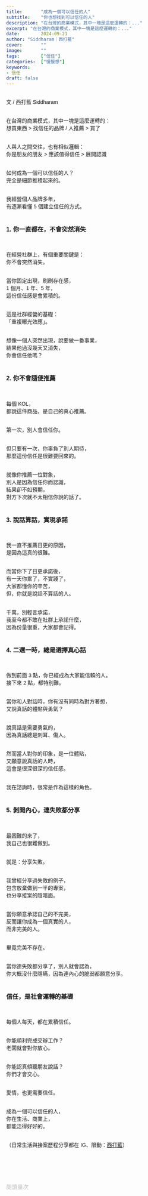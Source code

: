 ```yaml
---
title:       "成為一個可以信任的人"
subtitle:    "你也想找到可以信任的人"
description: "在台灣的商業模式，其中一塊是這麼運轉的：..."
excerpt: "在台灣的商業模式，其中一塊是這麼運轉的：..."
date:        2024-09-21
author: "Siddharam｜西打藍"
cover:       ""
image:       ""
tags:        ["信任"]
categories:  ["慢慢想"]
keywords:
- 信任
draft: false
---
```


<article style="font-family: 'Noto Sans TC', '微軟正黑體', sans-serif; font-weight: 300;">

<br>文 / 西打藍 Siddharam<br><br>

在台灣的商業模式，其中一塊是這麼運轉的：<br>
想買東西 > 找信任的品牌 / 人推薦 > 買了<br><br>

人與人之間交往，也有相似邏輯：<br>
你是朋友的朋友 > 應該值得信任 > 展開認識<br><br>

如何成為一個可以信任的人？<br>
完全是細節推積起來的。<br><br>

我經營個人品牌多年，<br>
有逐漸看懂 5 個建立信任的方式。<br><br>


<h3 class="article-h1-color">1. 你一直都在，不會突然消失</h3><br>

在經營社群上，有個重要關鍵是：<br>
你不會突然消失。<br><br>

當你固定出現，刷刷存在感，<br>
1 個月、1 年、5 年，<br>
這份信任感是會累積的。<br><br>

這是社群經營的基礎：<br>
「重複曝光效應」。<br><br>

想像一個人突然出現，說要做一番事業，<br>
結果他過沒幾天又消失，<br>
你會信任他嗎？<br><br>


<h3 class="article-h1-color">2. 你不會隨便推薦</h3><br>

每個 KOL，<br>
都說這件商品，是自己的真心推薦。<br><br>

第一次，別人會信任你。<br><br>

但只要有一次，你辜負了別人期待，<br>
那麼這份信任是很難要回來的。<br><br>

就像你推薦一位對象，<br>
別人是因為信任你而認識，<br>
結果卻不如預期，<br>
對方下次就不太相信你說的話了。<br><br>


<h3 class="article-h1-color">3. 說話算話，實現承諾</h3><br>

我一直不推薦日更的原因，<br>
是因為這真的很難。<br><br>

而當你下了日更承諾後，<br>
有一天你累了，不實踐了，<br>
大家都懂你的辛苦，<br>
但，你就是說話不算話的人。<br><br>

千萬，別輕言承諾，<br>
我至今都不敢在社群上承諾什麼，<br>
因為份量很重，大家都會記得。<br><br>


<h3 class="article-h1-color">4. 二選一時，總是選擇真心話</h3><br>

做到前面 3 點，你已經成為大家能信賴的人。<br>
接下來 2 點，都特別難。<br><br>

當你和人對話時，你有沒有同時為對方著想，<br>
又說真話的體貼與勇氣？<br><br>

說真話是需要勇氣的，<br>
因為真話總是刺耳、傷人。<br><br>

然而當人對你的印象，是一位體貼，<br>
又願意說真話的人時，<br>
這會是很深很深的信任感。<br><br>

我在諮詢時，很常是作為這樣的角色。<br><br>


<h3 class="article-h1-color">5. 剝開內心，連失敗都分享</h3><br>

最困難的來了，<br>
我自己也很難做到。<br><br>

就是：分享失敗。<br><br>

我曾經分享過失敗的例子，<br>
包含放棄做到一半的專案，<br>
也分享接案的陰暗面。<br><br>

當你願意承認自己的不完美，<br>
反而讓你成為一個真實的人，<br>
而非完美的人。<br><br>

畢竟完美不存在。<br><br>

當你連失敗都分享了，別人就會認為，<br>
你大概沒什麼隱瞞，因為連內心的脆弱都願意分享。<br><br>


<h3 class="article-h1-color">信任，是社會運轉的基礎</h3><br>

每個人每天，都在累積信任。<br><br>

你能順利完成交辦工作？<br>
老闆就會對你放心。<br><br>

你能認真傾聽朋友說話？<br>
你們才會交心。<br><br>

愛情，也更需要信任。<br><br>

成為一個可以信任的人，<br>
你在生活、商業上，<br>
都能活得好好的。<br><br>



<!-- 
<!-- 案例 > 證明案例 > 壞處 > 怎麼改變（列步驟） > 結語總結金句 -->


（日常生活與接案歷程分享都在 IG、限動：<a href="https://www.instagram.com/sidd.blue/" target="_blank">西打藍</a>）<br><br>

<!-- <h3 class="article-h1-color"></h3><br> -->





<br><br><br>

</article>

<div style="color: #bfbfbf; font-size: 15px;" id="busuanzi_container_page_pv">
  閱讀量<span id="busuanzi_value_page_pv"></span>次
</div>

<script src="../../js/post.js"></script>
